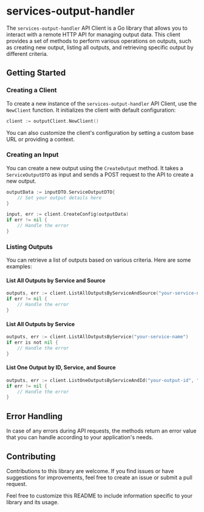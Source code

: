 # services-output-handler

The `services-output-handler` API Client is a Go library that allows you to interact with a remote HTTP API for managing output data. This client provides a set of methods to perform various operations on outputs, such as creating new output, listing all outputs, and retrieving specific output by different criteria.

## Getting Started

### Creating a Client

To create a new instance of the `services-output-handler` API Client, use the `NewClient` function. It initializes the client with default configuration:

```go
client := outputClient.NewClient()
```

You can also customize the client's configuration by setting a custom base URL or providing a context.

### Creating an Input

You can create a new output using the `CreateOutput` method. It takes a `ServiceOutputDTO` as input and sends a POST request to the API to create a new output.

```go
outputData := inputDTO.ServiceOutputDTO{
    // Set your output details here
}

input, err := client.CreateConfig(outputData)
if err != nil {
    // Handle the error
}
```

### Listing Outputs
You can retrieve a list of outputs based on various criteria. Here are some examples:

#### List All Outputs by Service and Source
```go
outputs, err := client.ListAllOutputsByServiceAndSource("your-service-name", "your-source-name")
if err != nil {
    // Handle the error
}
```

#### List All Outputs by Service
```go
outputs, err := client.ListAllOutputsByService("your-service-name")
if err is not nil {
    // Handle the error
}
```

#### List One Output by ID, Service, and Source
```go
outputs, err := client.ListOneOutputsByServiceAndId("your-output-id", "your-service-name", "your-source-name")
if err != nil {
    // Handle the error
}
```


## Error Handling

In case of any errors during API requests, the methods return an error value that you can handle according to your application's needs.

## Contributing

Contributions to this library are welcome. If you find issues or have suggestions for improvements, feel free to create an issue or submit a pull request.

Feel free to customize this README to include information specific to your library and its usage.
